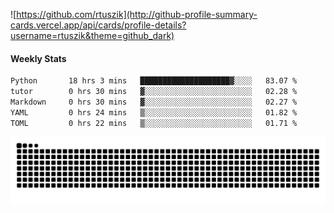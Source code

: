 ![https://github.com/rtuszik](http://github-profile-summary-cards.vercel.app/api/cards/profile-details?username=rtuszik&theme=github_dark)

#### Weekly Stats
<!--START_SECTION:waka-->

```txt
Python       18 hrs 3 mins   ████████████████████▓░░░░   83.07 %
tutor        0 hrs 30 mins   ▓░░░░░░░░░░░░░░░░░░░░░░░░   02.28 %
Markdown     0 hrs 30 mins   ▓░░░░░░░░░░░░░░░░░░░░░░░░   02.27 %
YAML         0 hrs 24 mins   ▒░░░░░░░░░░░░░░░░░░░░░░░░   01.82 %
TOML         0 hrs 22 mins   ▒░░░░░░░░░░░░░░░░░░░░░░░░   01.71 %
```

<!--END_SECTION:waka-->

![](https://raw.githubusercontent.com/rtuszik/rtuszik/output/github-contribution-grid-snake-dark.svg)

